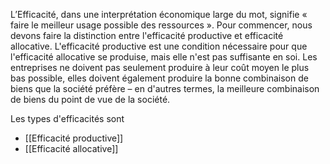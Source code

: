 
L’Efficacité, dans une interprétation économique large du mot, signifie « faire le meilleur usage possible des ressources ». Pour commencer, nous devons faire la distinction entre l'efficacité productive et efficacité allocative. L'efficacité productive est une condition nécessaire pour que l'efficacité allocative se produise, mais elle n'est pas suffisante en soi. Les entreprises ne doivent pas seulement produire à leur coût moyen le plus bas possible, elles doivent également produire la bonne combinaison de biens que la société préfère – en d'autres termes, la meilleure combinaison de biens du point de vue de la société.

Les types d'efficacités sont

- [[Efficacité productive]]
- [[Efficacité allocative]]